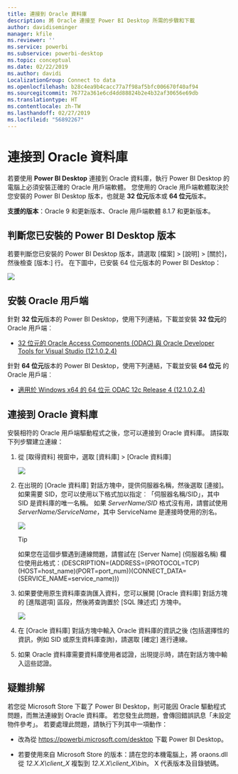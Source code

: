 ```yaml
---
title: 連接到 Oracle 資料庫
description: 將 Oracle 連接至 Power BI Desktop 所需的步驟和下載
author: davidiseminger
manager: kfile
ms.reviewer: ''
ms.service: powerbi
ms.subservice: powerbi-desktop
ms.topic: conceptual
ms.date: 02/22/2019
ms.author: davidi
LocalizationGroup: Connect to data
ms.openlocfilehash: b28c4ea9b4cacc77a7f98af5bfc006670f40af94
ms.sourcegitcommit: 76772a361e6cd4dd88824b2e4b32af30656e69db
ms.translationtype: HT
ms.contentlocale: zh-TW
ms.lasthandoff: 02/27/2019
ms.locfileid: "56892267"
---
```

# <a name="connect-to-an-oracle-database"></a>連接到 Oracle 資料庫
若要使用 **Power BI Desktop** 連接到 Oracle 資料庫，執行 Power BI Desktop 的電腦上必須安裝正確的 Oracle 用戶端軟體。 您使用的 Oracle 用戶端軟體取決於您安裝的 Power BI Desktop 版本，也就是 **32 位元**版本或 **64 位元**版本。

**支援的版本**：Oracle 9 和更新版本、Oracle 用戶端軟體 8.1.7 和更新版本。

## <a name="determining-which-version-of-power-bi-desktop-is-installed"></a>判斷您已安裝的 Power BI Desktop 版本
若要判斷您已安裝的 Power BI Desktop 版本，請選取 [檔案] > [說明] > [關於]，然後檢查 [版本:] 行。 在下圖中，已安裝 64 位元版本的 Power BI Desktop：

![](media/desktop-connect-oracle-database/connect-oracle-database_1.png)

## <a name="installing-the-oracle-client"></a>安裝 Oracle 用戶端
針對 **32 位元**版本的 Power BI Desktop，使用下列連結，下載並安裝 **32 位元**的 Oracle 用戶端︰

* [32 位元的 Oracle Access Components (ODAC) 與 Oracle Developer Tools for Visual Studio (12.1.0.2.4)](http://www.oracle.com/technetwork/topics/dotnet/utilsoft-086879.html)

針對 **64 位元**版本的 Power BI Desktop，使用下列連結，下載並安裝 **64 位元** 的 Oracle 用戶端︰

* [適用於 Windows x64 的 64 位元 ODAC 12c Release 4 (12.1.0.2.4)](http://www.oracle.com/technetwork/database/windows/downloads/index-090165.html)

## <a name="connect-to-an-oracle-database"></a>連接到 Oracle 資料庫
安裝相符的 Oracle 用戶端驅動程式之後，您可以連接到 Oracle 資料庫。 請採取下列步驟建立連線：

1. 從 [取得資料] 視窗中，選取 [資料庫] > [Oracle 資料庫]
   
   ![](media/desktop-connect-oracle-database/connect-oracle-database_2.png)
2. 在出現的 [Oracle 資料庫] 對話方塊中，提供伺服器名稱，然後選取 [連接]。 如果需要 SID，您可以使用以下格式加以指定︰「伺服器名稱/SID」，其中 SID 是資料庫的唯一名稱。 如果 *ServerName/SID* 格式沒有用，請嘗試使用 *ServerName/ServiceName*，其中 ServiceName 是連接時使用的別名。


   ![](media/desktop-connect-oracle-database/connect-oracle-database_3.png)

   > [!TIP]
   > 如果您在這個步驟遇到連線問題，請嘗試在 [Server Name] \(伺服器名稱\) 欄位使用此格式：(DESCRIPTION=(ADDRESS=(PROTOCOL=TCP)(HOST=host_name)(PORT=port_num))(CONNECT_DATA=(SERVICE_NAME=service_name)))
   
3. 如果要使用原生資料庫查詢匯入資料，您可以展開 [Oracle 資料庫] 對話方塊的 [進階選項] 區段，然後將查詢置於 [SQL 陳述式] 方塊中。
   
   ![](media/desktop-connect-oracle-database/connect-oracle-database_4.png)
4. 在 [Oracle 資料庫] 對話方塊中輸入 Oracle 資料庫的資訊之後 (包括選擇性的資訊，例如 SID 或原生資料庫查詢)，請選取 [確定] 進行連線。
5. 如果 Oracle 資料庫需要資料庫使用者認證，出現提示時，請在對話方塊中輸入這些認證。


## <a name="troubleshooting"></a>疑難排解

若您從 Microsoft Store 下載了 Power BI Desktop，則可能因 Oracle 驅動程式問題，而無法連線到 Oracle 資料庫。 若您發生此問題，會傳回錯誤訊息「未設定物件參考」。 若要處理此問題，請執行下列其中一項動作：

* 改為從 https://powerbi.microsoft.com/desktop 下載 Power BI Desktop。

* 若要使用來自 Microsoft Store 的版本：請在您的本機電腦上，將 oraons.dll 從 _12.X.X\client_X_ 複製到 _12.X.X\client_X\bin_。 X 代表版本及目錄號碼。
